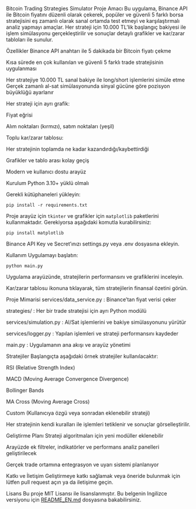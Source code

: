 Bitcoin Trading Strategies Simulator
Proje Amacı
Bu uygulama, Binance API ile Bitcoin fiyatını düzenli olarak çekerek, popüler ve güvenli 5 farklı borsa stratejisini eş zamanlı olarak sanal ortamda test etmeyi ve karşılaştırmalı analiz yapmayı amaçlar. Her strateji için 10.000 TL’lik başlangıç bakiyesi ile işlem simülasyonu gerçekleştirilir ve sonuçlar detaylı grafikler ve kar/zarar tabloları ile sunulur.

Özellikler
Binance API anahtarı ile 5 dakikada bir Bitcoin fiyatı çekme

Kısa sürede en çok kullanılan ve güvenli 5 farklı trade stratejisinin uygulanması

Her stratejiye 10.000 TL sanal bakiye ile long/short işlemlerini simüle etme
Gerçek zamanlı al-sat simülasyonunda sinyal gücüne göre pozisyon büyüklüğü ayarlanır

Her strateji için ayrı grafik:

Fiyat eğrisi

Alım noktaları (kırmızı), satım noktaları (yeşil)

Toplu kar/zarar tablosu:

Her stratejinin toplamda ne kadar kazandırdığı/kaybettirdiği

Grafikler ve tablo arası kolay geçiş

Modern ve kullanıcı dostu arayüz

Kurulum
Python 3.10+ yüklü olmalı

Gerekli kütüphaneleri yükleyin:
```
pip install -r requirements.txt
```
Proje arayüz için `tkinter` ve grafikler için `matplotlib` paketlerini
kullanmaktadır. Gerekiyorsa aşağıdaki komutla kurabilirsiniz:
```
pip install matplotlib
```
Binance API Key ve Secret’ınızı settings.py veya .env dosyasına ekleyin.

Kullanım
Uygulamayı başlatın:
```
python main.py
```
Uygulama arayüzünde, stratejilerin performansını ve grafiklerini inceleyin.

Kar/zarar tablosu ikonuna tıklayarak, tüm stratejilerin finansal özetini görün.

Proje Mimarisi
services/data_service.py : Binance’tan fiyat verisi çeker

strategies/ : Her bir trade stratejisi için ayrı Python modülü

services/simulation.py : Al/Sat işlemlerini ve bakiye simülasyonunu yürütür

services/logger.py : Yapılan işlemleri ve strateji performansını kaydeder

main.py : Uygulamanın ana akışı ve arayüz yönetimi

Stratejiler
Başlangıçta aşağıdaki örnek stratejiler kullanılacaktır:

RSI (Relative Strength Index)

MACD (Moving Average Convergence Divergence)

Bollinger Bands

MA Cross (Moving Average Cross)

Custom (Kullanıcıya özgü veya sonradan eklenebilir strateji)

Her stratejinin kendi kuralları ile işlemleri tetiklenir ve sonuçlar görselleştirilir.

Geliştirme Planı
Strateji algoritmaları için yeni modüller eklenebilir

Arayüzde ek filtreler, indikatörler ve performans analiz panelleri geliştirilecek

Gerçek trade ortamına entegrasyon ve uyarı sistemi planlanıyor

Katkı ve İletişim
Geliştirmeye katkı sağlamak veya öneride bulunmak için lütfen pull request açın ya da iletişime geçin.

Lisans
Bu proje MIT Lisansı ile lisanslanmıştır.
Bu belgenin Ingilizce versiyonu için [README_EN.md](README_EN.md) dosyasına bakabilirsiniz.
